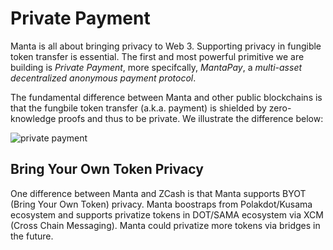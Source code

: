 # Private Payment

Manta is all about bringing privacy to Web 3.  Supporting privacy in fungible token transfer is essential. The first and most powerful primitive we are building is _Private Payment_, more specifcally, *MantaPay*, a _multi-asset decentralized anonymous payment protocol_. 

The fundamental difference between Manta and other public blockchains is that the fungbile token transfer (a.k.a. payment) is shielded by zero-knowledge proofs and thus to be private. We illustrate the difference below:

![private payment](./resources/private-payment.png)

## Bring Your Own Token Privacy

One difference between Manta and ZCash is that Manta supports BYOT (Bring Your Own Token) privacy. Manta boostraps from Polakdot/Kusama ecosystem and supports privatize tokens in DOT/SAMA ecosystem via XCM (Cross Chain Messaging). Manta could privatize more tokens via bridges in the future.

